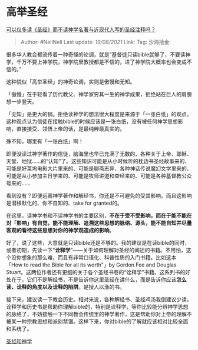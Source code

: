 # 高举圣经

[可以仅多读《圣经》而不读神学名著与近现代人写的圣经注释吗？](https://www.zhihu.com/question/320469255/answer/654636734)

> Author: #NellNell
> Last update: *19/08/2021*
> Link:
> Tag:
> 沙海拾金:

很多华人教会都流传着一种奇怪的论调，就是“基督徒只读bible就够了，不要读神学，千万不要上神学院，神学院里教授都是不信的，进了神学院大概率也会变成不信的。”

这种貌似「高举圣经」的神奇论调，实则是傲慢和无知。

「傲慢」在于轻看了历代教父、神学家穷其一生的神学成果，拒绝站在巨人的肩膀想一步登天。

「无知」是更大的锅。拒绝读神学的想法很大程度是来源于「一张白纸」的观点。这种观点认为信徒在接触bible的时候应该是一张白纸，没有被任何神学思想影响，直接接受、领悟上帝的话，是最纯粹最真实的。

殊不知，哪里有「一张白纸」啊！

即便没读过神学著作的信徒，脑海里也早已充满了无数的、各种关于上帝、耶稣、天堂、地狱……的“认知”了。这些知识可能是从小时候听的枕边书圣经故事来的、可能是好莱坞电影大片里来的、可能是聊斋志异、各种神话传说魔幻文学里来的、可能是从小参加主日学来的、可能是牧师讲道和查经来的、可能是各种基督教公众号来的……

看到没有？即便远离神学著作和解经书，你还是不可避免的受其影响。而且这影响是潜移默化的、你不自知的、take for granted的。

在这里，读神学书和不读神学书的主要区别，**不在于受不受影响，而在于能不能在对「影响」有自觉，能不能理解、追溯这些思想的脉络、源头，能不能自知并尽量客观的看待这些思想对你的神学观造成的影响**。

好了，说了这些，大意就是只读bible还是不够的。我的建议是在读bible的同时，或者初期，先读一下“**诠释学**”——关于如何理解对圣经的阐述的书籍。不用怕，这个没你想象的那么难，而且有非常口语化、科普性质的入门书籍。比如这本「How to read the Bible for all its worth"」by Gordon Fee and Douglas Stuart。这两位作者还有更细的关于各个圣经书卷的“诠释学”书籍。这系列书的好处在于，它们不是解经书，不是告诉你这里圣经在讲什么，而是告诉你应该**怎么读、诠释的角度以及诠释的陷阱**。是授人以渔的书。

接下来，建议读一下教会历史。相对来说，各种解经书、圣经鸡汤我倒建议少读。诠释学和历史书是帮助你理解bible的，特别是诠释学，等你比较能分辨神学思想的脉络了，不妨接触一下不同教会传统里的神学著作，这是帮助你对上帝的理解不被某一种宗教思想和派别禁锢。这样下来，你对bible的了解就应该相对比较全面和系统了。

[圣经和神学](https://www.zhihu.com/collection/313814574)

